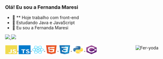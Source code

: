 ### Olá!  Eu sou a Fernanda Maresi

- 🔭 ** Hoje trabalho com front-end
- 🌱 Estudando Java e JavaScript
- 👯 Eu sou a Fernanda Maresi
 <div>
  <a href="https://github.com/FernandaMaresi">
  <img height="180em" src="https://github-readme-stats.vercel.app/api?username=FernandaMaresi&show_icons=true&theme=dracula&include_all_commits=true&count_private=true"/>
  <img height="180em" src="https://github-readme-stats.vercel.app/api/top-langs/?username=FernandaMaresi&layout=compact&langs_count=7&theme=dracula"/>
</div>
</div>
<div style="display: inline_block"><br>
  <img align="center" alt=Fer-Js" height="30" width="40" src="https://raw.githubusercontent.com/devicons/devicon/master/icons/javascript/javascript-plain.svg">
  <img align="center" alt="Fer-Ts" height="30" width="40" src="https://raw.githubusercontent.com/devicons/devicon/master/icons/typescript/typescript-plain.svg">
  <img align="center" alt="Fer-React" height="30" width="40" src="https://raw.githubusercontent.com/devicons/devicon/master/icons/react/react-original.svg">
  <img align="center" alt="Fer-HTML" height="30" width="40" src="https://raw.githubusercontent.com/devicons/devicon/master/icons/html5/html5-original.svg">
  <img align="center" alt="Fer-CSS" height="30" width="40" src="https://raw.githubusercontent.com/devicons/devicon/master/icons/css3/css3-original.svg">
  <img align="center" alt="Fer-Python" height="30" width="40" src="https://raw.githubusercontent.com/devicons/devicon/master/icons/python/python-original.svg">
  <img align="center" alt="Fer-Csharp" height="30" width="40" src="https://raw.githubusercontent.com/devicons/devicon/master/icons/csharp/csharp-original.svg">
  <img align="right" alt="Fer-yoda" src="https://cdn.discordapp.com/attachments/795358919417397249/825430589581688872/hi.gif">
</div>
